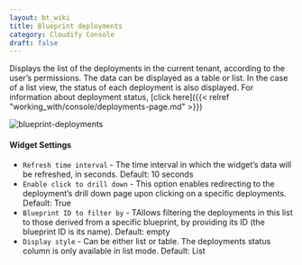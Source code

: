 ```yaml
---
layout: bt_wiki
title: Blueprint deployments
category: Cloudify Console
draft: false
---
```

Displays the list of the deployments in the current tenant, according to the user’s permissions. The data can be displayed as a table or list. In the case of a list view, the status of each deployment is also displayed. For information about deployment status, [click here]({{< relref "working_with/console/deployments-page.md" >}})

![blueprint-deployments]( /images/ui/widgets/blueprint-deployments.png )

#### Widget Settings
* `Refresh time interval` - The time interval in which the widget’s data will be refreshed, in seconds. Default: 10 seconds
* `Enable click to drill down` - This option enables redirecting to the deployment’s drill down page upon clicking on a specific deployments. Default: True
* `Blueprint ID to filter by` - TAllows filtering the deployments in this list to those derived from a specific blueprint, by providing its ID (the blueprint ID is its name). Default: empty
* `Display style` - Can be either list or table. The deployments status column is only available in list mode.  Default: List
